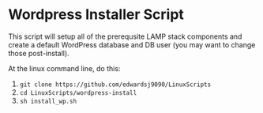 # Wordpress Installer Script

This script will setup all of the prerequsite LAMP stack components and create a default WordPress database and DB user (you may want to change those post-install).

At the linux command line, do this:

1. `git clone https://github.com/edwardsj9090/LinuxScripts`
2. `cd LinuxScripts/wordpress-install`
3. `sh install_wp.sh`
